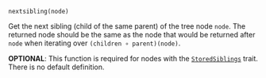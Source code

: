 ```
nextsibling(node)
```

Get the next sibling (child of the same parent) of the tree node `node`.  The returned node should be the same as the node that would be returned after `node` when iterating over `(children ∘ parent)(node)`.

**OPTIONAL**: This function is required for nodes with the [`StoredSiblings`](@ref) trait.  There is no default definition.
